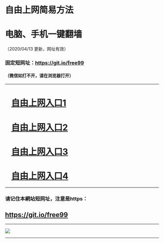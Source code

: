 # 自由上网简易方法

# 电脑、手机一键翻墙

（2020/04/13 更新，网址有效）

### 固定短网址：https://git.io/free99

#### （微信如打不开，请在浏览器打开）


***


# &nbsp;&nbsp; <a href="https://github.com/jyg66/4/wiki" target="_blank">自由上网入口1</a>

# &nbsp;&nbsp; <a href="https://github.com/djerb2399/www/blob/master/README.md" target="_blank">自由上网入口2</a>

# &nbsp;&nbsp; <a href="https://github.com/begood0513/goodnews/blob/master/README.md" target="_blank">自由上网入口3</a>

# &nbsp;&nbsp; <a href="https://github.com/oGate2/oo/blob/master/README.md" target="_blank">自由上网入口4</a>

***

### 请记住本網站短网址，注意是https：

## https://git.io/free99


***


<p><img src="http://i1.fuimg.com/719152/0a309d11fe229a6b.jpg"></p> 

<p></p>

***

